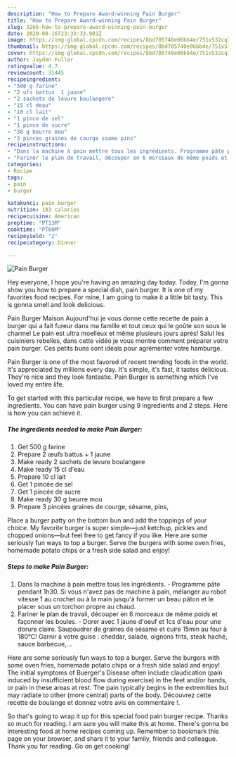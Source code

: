 ```yaml
---
description: "How to Prepare Award-winning Pain Burger"
title: "How to Prepare Award-winning Pain Burger"
slug: 3266-how-to-prepare-award-winning-pain-burger
date: 2020-08-16T23:33:33.901Z
image: https://img-global.cpcdn.com/recipes/8bd705740e06bb4e/751x532cq70/pain-burger-photo-principale-de-la-recette.jpg
thumbnail: https://img-global.cpcdn.com/recipes/8bd705740e06bb4e/751x532cq70/pain-burger-photo-principale-de-la-recette.jpg
cover: https://img-global.cpcdn.com/recipes/8bd705740e06bb4e/751x532cq70/pain-burger-photo-principale-de-la-recette.jpg
author: Jayden Fuller
ratingvalue: 4.7
reviewcount: 31445
recipeingredient:
- "500 g farine"
- "2 ufs battus  1 jaune"
- "2 sachets de levure boulangere"
- "15 cl deau"
- "10 cl lait"
- "1 pince de sel"
- "1 pince de sucre"
- "30 g beurre mou"
- "3 pinces graines de courge ssame pins"
recipeinstructions:
- "Dans la machine à pain mettre tous les ingrédients. Programme pâte pendant 1h30. Si vous n&#39;avez pas de machine à pain, mélanger au robot vitesse 1 au crochet ou à la main jusqu&#39;à former un beau pâton et le placer sous un torchon propre au chaud."
- "Fariner le plan de travail, découper en 6 morceaux de même poids et façonner les boules.  Dorer avec 1 jaune d&#39;oeuf et 1cs d&#39;eau pour une dorure claire. Saupoudrer de graines de sésame et cuire 15min au four à 180°C! Garnir à votre guise : cheddar, salade, oignons frits, steak haché, sauce barbecue,..."
categories:
- Recipe
tags:
- pain
- burger

katakunci: pain burger 
nutrition: 183 calories
recipecuisine: American
preptime: "PT13M"
cooktime: "PT60M"
recipeyield: "2"
recipecategory: Dinner

---
```



![Pain Burger](https://img-global.cpcdn.com/recipes/8bd705740e06bb4e/751x532cq70/pain-burger-photo-principale-de-la-recette.jpg)

Hey everyone, I hope you're having an amazing day today. Today, I'm gonna show you how to prepare a special dish, pain burger. It is one of my favorites food recipes. For mine, I am going to make it a little bit tasty. This is gonna smell and look delicious.

Pain Burger Maison Aujourd&#39;hui je vous donne cette recette de pain à burger qui a fait fureur dans ma famille et tout ceux qui le goûte son sous le charme! Le pain est ultra moelleux et même plusieurs jours aprés! Salut les cuisiniers rebelles, dans cette vidéo je vous montre comment préparer votre pain burger. Ces petits buns sont idéals pour agrémenter votre hamburge.

Pain Burger is one of the most favored of recent trending foods in the world. It's appreciated by millions every day. It's simple, it's fast, it tastes delicious. They're nice and they look fantastic. Pain Burger is something which I've loved my entire life.


To get started with this particular recipe, we have to first prepare a few ingredients. You can have pain burger using 9 ingredients and 2 steps. Here is how you can achieve it.

<!--inarticleads1-->

##### The ingredients needed to make Pain Burger:

1. Get 500 g farine
1. Prepare 2 œufs battus + 1 jaune
1. Make ready 2 sachets de levure boulangere
1. Make ready 15 cl d&#39;eau
1. Prepare 10 cl lait
1. Get 1 pincée de sel
1. Get 1 pincée de sucre
1. Make ready 30 g beurre mou
1. Prepare 3 pincées graines de courge, sésame, pins,


Place a burger patty on the bottom bun and add the toppings of your choice. My favorite burger is super simple—just ketchup, pickles and chopped onions—but feel free to get fancy if you like. Here are some seriously fun ways to top a burger. Serve the burgers with some oven fries, homemade potato chips or a fresh side salad and enjoy! 

<!--inarticleads2-->

##### Steps to make Pain Burger:

1. Dans la machine à pain mettre tous les ingrédients. - Programme pâte pendant 1h30. Si vous n&#39;avez pas de machine à pain, mélanger au robot vitesse 1 au crochet ou à la main jusqu&#39;à former un beau pâton et le placer sous un torchon propre au chaud.
1. Fariner le plan de travail, découper en 6 morceaux de même poids et façonner les boules.  - Dorer avec 1 jaune d&#39;oeuf et 1cs d&#39;eau pour une dorure claire. Saupoudrer de graines de sésame et cuire 15min au four à 180°C! Garnir à votre guise : cheddar, salade, oignons frits, steak haché, sauce barbecue,...


Here are some seriously fun ways to top a burger. Serve the burgers with some oven fries, homemade potato chips or a fresh side salad and enjoy! The initial symptoms of Buerger&#39;s Disease often include claudication (pain induced by insufficient blood flow during exercise) in the feet and/or hands, or pain in these areas at rest. The pain typically begins in the extremities but may radiate to other (more central) parts of the body. Découvrez cette recette de boulange et donnez votre avis en commentaire !. 

So that's going to wrap it up for this special food pain burger recipe. Thanks so much for reading. I am sure you will make this at home. There's gonna be interesting food at home recipes coming up. Remember to bookmark this page on your browser, and share it to your family, friends and colleague. Thank you for reading. Go on get cooking!
